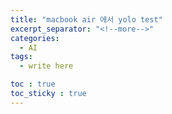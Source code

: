 ```yaml
---
title: "macbook air 에서 yolo test"
excerpt_separator: "<!--more-->"
categories:
  - AI
tags:
  - write here

toc : true
toc_sticky : true
---
```


